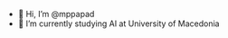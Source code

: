 - 👋 Hi, I’m @mppapad 
- 🌱 I’m currently studying AI at University of Macedonia

<!---
mppapad/mppapad is a ✨ special ✨ repository because its `README.md` (this file) appears on your GitHub profile.
You can click the Preview link to take a look at your changes.
--->
